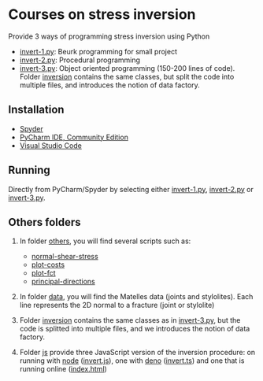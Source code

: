 # Courses on stress inversion

Provide 3 ways of programming stress inversion using Python
- [invert-1.py](invert-1.py): Beurk programming for small project
- [invert-2.py](invert-2.py): Procedural programming
- [invert-3.py](invert-3.py): Object oriented programming (150-200 lines of code). Folder [inversion](inversion) contains the same classes, but split the code into multiple files, and introduces the notion of data factory.

## Installation
- [Spyder](https://www.spyder-ide.org)
- [PyCharm IDE, Community Edition](https://www.jetbrains.com/pycharm/download/)
- [Visual Studio Code](https://code.visualstudio.com/)

## Running
Directly from PyCharm/Spyder by selecting either [invert-1.py](invert-1.py), [invert-2.py](invert-2.py) or [invert-3.py](invert-3.py).

## Others folders
1. In folder [others](./others/), you will find several scripts such as:
   - [normal-shear-stress](others/normal-shear-stress.py)
   - [plot-costs](others/plot-costs.py)
   - [plot-fct](others/plot-fct.py)
   - [principal-directions](others/principal-directions.py)

2. In folder [data](./data/), you will find the Matelles data (joints and stylolites). Each line represents the 2D normal to a fracture (joint or stylolite)

3. Folder [inversion](inversion) contains the same classes as in [invert-3.py](invert-3.py), but the code is splitted into multiple files, and we introduces the notion of data factory.

4. Folder [js](./js/) provide three JavaScript version of the inversion procedure: on running with [node](https://nodejs.org/en) ([invert.js](./js/invert.js)), one with [deno](https://deno.com) ([invert.ts](./js/invert.ts)) and one that is running online ([index.html](./js/index.html))
